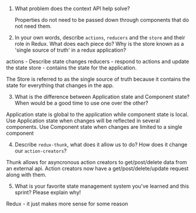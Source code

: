 




1. What problem does the context API help solve?
    
    Properties do not need to be passed down through components that do not need them.

2. In your own words, describe `actions`, `reducers` and the `store` and their role in Redux. What does each piece do? Why is the store known as a 'single source of truth' in a redux application?

actions - Describe state changes
reducers - respond to actions and update the state
store - contains the state for the application.

The Store is referred to as the single source of truth because it contains the state for everything that changes in the app.

3. What is the difference between Application state and Component state? When would be a good time to use one over the other?

Application state is global to the application while component state is local.
Use Application state when changes will be reflected in several components. 
Use Component state when changes are limited to a single component

4. Describe `redux-thunk`, what does it allow us to do? How does it change our `action-creators`?

Thunk allows for asyncronous action creators to get/post/delete data from an external api. Action creators now have a get/post/delete/update request along with them.

5. What is your favorite state management system you've learned and this sprint? Please explain why!

Redux - it just makes more sense for some reason
